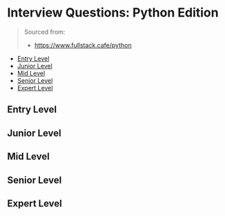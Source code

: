 <!--
<details>
<summary></summary>
</details>
-->

# Interview Questions: Python Edition <!-- omit in toc -->

> Sourced from:
> - https://www.fullstack.cafe/python

- [Entry Level](#Entry-Level)
- [Junior Level](#Junior-Level)
- [Mid Level](#Mid-Level)
- [Senior Level](#Senior-Level)
- [Expert Level](#Expert-Level)

## Entry Level

## Junior Level

## Mid Level

## Senior Level

## Expert Level
